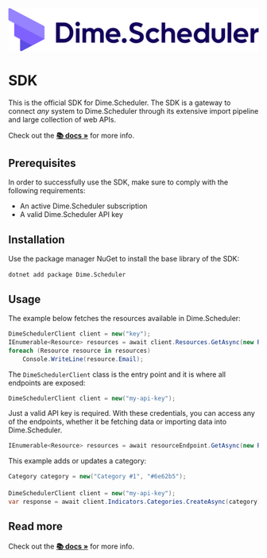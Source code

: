 ﻿![Dime.Scheduler Logo](https://github.com/dime-scheduler/sdk-dotnet/blob/96fad9db0c219ff79bd28ca25caf6adba686261f/assets/ds.png?raw=true)

# SDK

This is the official SDK for Dime.Scheduler. The SDK is a gateway to connect *any* system to Dime.Scheduler through its extensive import pipeline and large collection of web APIs.

Check out the **[📚 docs »](https://docs.dimescheduler.com)** for more info.

## Prerequisites

In order to successfully use the SDK, make sure to comply with the following requirements:

- An active Dime.Scheduler subscription
- A valid Dime.Scheduler API key

## Installation

Use the package manager NuGet to install the base library of the SDK:

`dotnet add package Dime.Scheduler`

## Usage

The example below fetches the resources available in Dime.Scheduler:

```csharp
DimeSchedulerClient client = new("key");
IEnumerable<Resource> resources = await client.Resources.GetAsync(new ResourceRequest());
foreach (Resource resource in resources)
    Console.WriteLine(resource.Email);
```

The `DimeSchedulerClient` class is the entry point and it is where all endpoints are exposed:

```csharp
DimeSchedulerClient client = new("my-api-key");
```

Just a valid API key is required. With these credentials, you can access any of the endpoints, whether it be fetching data or importing data into Dime.Scheduler.

```csharp
IEnumerable<Resource> resources = await resourceEndpoint.GetAsync(new ResourceRequest());
```

This example adds or updates a category:

```csharp
Category category = new("Category #1", "#6e62b5");

DimeSchedulerClient client = new("my-api-key");
var response = await client.Indicators.Categories.CreateAsync(category);
```

## Read more

Check out the **[📚 docs »](https://docs.dimescheduler.com)** for more info.
